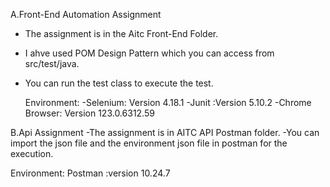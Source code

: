 A.Front-End Automation Assignment
- The assignment is in the Aitc Front-End Folder.
- I ahve used POM Design Pattern which you can access from src/test/java.
- You can run the test class to execute the test.

  Environment:
  -Selenium: Version 4.18.1
  -Junit :Version 5.10.2
  -Chrome Browser: Version 123.0.6312.59


B.Api Assignment
-The assignment is in AITC API Postman folder.
-You can import the json file  and the environment json file in postman for the execution.

Environment:
Postman :version 10.24.7
